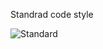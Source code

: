 Standrad code style

![Standard](https://github.com/MysteryMS/Meteora/workflows/Standard/badge.svg)
